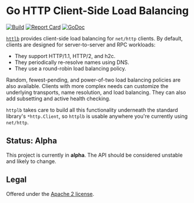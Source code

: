 # Go HTTP Client-Side Load Balancing

[![Build](https://github.com/bufbuild/httplb/actions/workflows/ci.yaml/badge.svg?branch=main)](https://github.com/bufbuild/httplb/actions/workflows/ci.yaml)
[![Report Card](https://goreportcard.com/badge/github.com/bufbuild/httplb)](https://goreportcard.com/report/github.com/bufbuild/httplb)
[![GoDoc](https://pkg.go.dev/badge/github.com/bufbuild/httplb.svg)](https://pkg.go.dev/github.com/bufbuild/httplb)

[`httlb`](https://pkg.go.dev/github.com/bufbuild/httplb)
provides client-side load balancing for `net/http` clients. By default,
clients are designed for server-to-server and RPC workloads:

* They support HTTP/1.1, HTTP/2, and h2c.
* They periodically re-resolve names using DNS.
* They use a round-robin load balancing policy.

Random, fewest-pending, and power-of-two load balancing policies are also available.
Clients with more complex needs can customize the underlying transports, name
resolution, and load balancing. They can also add subsetting and active health
checking.

`httplb` takes care to build all this functionality underneath the standard library's
`*http.Client`, so `httplb` is usable anywhere you're currently using `net/http`.

## Status: Alpha

This project is currently in **alpha**. The API should be considered unstable and likely to change.

## Legal

Offered under the [Apache 2 license][badges_license].

[badges_license]: https://github.com/bufbuild/knit-go/blob/main/LICENSE
